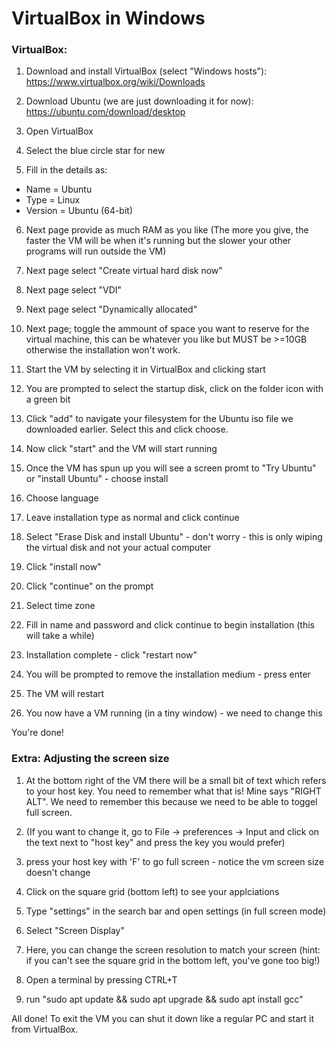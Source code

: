 # VirtualBox in Windows

### VirtualBox:

1. Download and install VirtualBox (select "Windows hosts"):
https://www.virtualbox.org/wiki/Downloads

2. Download Ubuntu (we are just downloading it for now):
https://ubuntu.com/download/desktop

3. Open VirtualBox

4. Select the blue circle star for new

5. Fill in the details as:
- Name = Ubuntu
- Type = Linux
- Version = Ubuntu (64-bit)

6. Next page provide as much RAM as you like (The more you give, the faster the VM will be when it's running but the slower your other programs will run outside the VM)

7. Next page select "Create virtual hard disk now"

8. Next page select "VDI"

9. Next page select "Dynamically allocated"

10. Next page; toggle the ammount of space you want to reserve for the virtual machine, this can be whatever you like but MUST be >=10GB otherwise the installation won't work.

11. Start the VM by selecting it in VirtualBox and clicking start

12. You are prompted to select the startup disk, click on the folder icon with a green bit

13. Click "add" to navigate your filesystem for the Ubuntu iso file we downloaded earlier. Select this and click choose.

14. Now click "start" and the VM will start running

15. Once the VM has spun up you will see a screen promt to "Try Ubuntu" or "install Ubuntu" - choose install

16. Choose language

17. Leave installation type as normal and click continue

18. Select "Erase Disk and install Ubuntu" - don't worry - this is only wiping the virtual disk and not your actual computer

19. Click "install now"

20. Click "continue" on the prompt

21. Select time zone

22. Fill in name and password and click continue to begin installation (this will take a while)

23. Installation complete - click "restart now"

24. You will be prompted to remove the installation medium - press enter

25. The VM will restart

26. You now have a VM running (in a tiny window) - we need to change this

You're done!

### Extra: Adjusting the screen size

1. At the bottom right of the VM there will be a small bit of text which refers to your host key. You need to remember what that is! Mine says "RIGHT ALT". We need to remember this because we need to be able to toggel full screen.

2. (If you want to change it, go to File -> preferences -> Input and click on the text next to "host key" and press the key you would prefer)

3. press your host key with 'F' to go full screen - notice the vm screen size doesn't change

4. Click on the square grid (bottom left) to see your applciations

5. Type "settings" in the search bar and open settings (in full screen mode)

6. Select "Screen Display"

7. Here, you can change the screen resolution to match your screen (hint: if you can't see the square grid in the bottom left, you've gone too big!)

8. Open a terminal by pressing CTRL+T

9. run "sudo apt update && sudo apt upgrade && sudo apt install gcc"

All done! To exit the VM you can shut it down like a regular PC and start it from VirtualBox.

